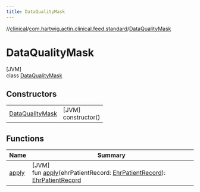```yaml
---
title: DataQualityMask
---
```

//[clinical](../../../index.html)/[com.hartwig.actin.clinical.feed.standard](../index.html)/[DataQualityMask](index.html)



# DataQualityMask



[JVM]\
class [DataQualityMask](index.html)



## Constructors


| | |
|---|---|
| [DataQualityMask](-data-quality-mask.html) | [JVM]<br>constructor() |


## Functions


| Name | Summary |
|---|---|
| [apply](apply.html) | [JVM]<br>fun [apply](apply.html)(ehrPatientRecord: [EhrPatientRecord](../-ehr-patient-record/index.html)): [EhrPatientRecord](../-ehr-patient-record/index.html) |

